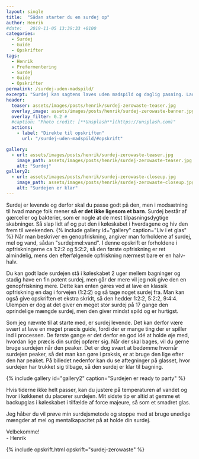 ```yaml
---
layout: single
title:  "Sådan starter du en surdej op"
author: Henrik
#date:   2019-11-05 13:39:33 +0100
categories:  
  - Surdej 
  - Guide
  - Opskrifter
tags: 
  - Henrik
  - Prefermentering
  - Surdej 
  - Guide
  - Opskrifter
permalink: /surdej-uden-madspild/
excerpt: "Surdej kan sagtens laves uden madspild og daglig pasning. Lad surdejen ligge i køleskabet i hverdagen og hiv den frem fredag eller lørdag til weekendens bagning"
header:
  teaser: assets/images/posts/henrik/surdej-zerowaste-teaser.jpg
  overlay_image: assets/images/posts/henrik/surdej-zerowaste-banner.jpg
  overlay_filter: 0.2 # 
  #caption: "Photo credit: [**Unsplash**](https://unsplash.com)"
  actions:
    - label: "Direkte til opskriften"
      url: "/surdej-uden-madspild/#opskrift"

gallery:
  - url: assets/images/posts/henrik/surdej-zerowaste-teaser.jpg
    image_path: assets/images/posts/henrik/surdej-zerowaste-teaser.jpg
    alt: "Surdej"
gallery2:
  - url: assets/images/posts/henrik/surdej-zerowaste-closeup.jpg
    image_path: assets/images/posts/henrik/surdej-zerowaste-closeup.jpg
    alt: "Surdejen er klar"
---
```

Surdej er levende og derfor skal du passe godt på den, men i modsætning til hvad mange folk mener **så er det ikke ligesom et barn**. Surdej består af gærceller og bakterier, som er nogle at de mest tilpasningsdygtige skabninger. Så slap lidt af og put den i køleskabet i hverdagene og hiv den frem til weekenden. 
{% include gallery id="gallery"  caption="Liv i et glas" %}
Når man beskriver en genopfriskning, angiver man forholdene af surdej, mel og vand, sådan "surdej:mel:vand". I denne opskrift er forholdene i opfriskningerne ca 1:2:2 og 5:2:2, så den første opfriskning er ret almindelig, mens den efterfølgende opfriskning nærmest bare er en halv-halv.

Du kan godt lade surdejen stå i køleskabet 2 uger mellem bagninger og stadig have en fin potent surdej, men går der mere vil jeg nok give den en genopfriskning mere. Dette kan enten gøres ved at lave en klassik opfriskning en dag i forvejen (1:2:2) og så tage noget surdej fra. Man kan også give opskriften et ekstra skridt, så den hedder 1:2:2, 5:2:2, 9:4:4. Ulempen er dog at det giver en meget stor surdej på 17 gange den oprindelige mængde surdej, men den giver mindst spild og er hurtigst.

Som jeg nævnte til at starte med, er surdej levende. Det kan derfor være svært at lave en meget præcis guide, fordi der er mange ting der er spiller ind i processen. De første gange er det derfor en god idé at holde øje med, hvordan lige præcis din surdej opfører sig. Når der skal bages, vil du gerne bruge surdejen når den peaker. Det er dog svært at bedømme hvornår surdejen peaker, så det man kan gøre i praksis, er at bruge den lige efter den har peaket. På billedet nedenfor kan du se aftegninger på glasset, hvor surdejen har trukket sig tilbage, så den surdej er klar til bagning. 

{% include gallery id="gallery2"  caption="Surdejen er ready to party" %}

Hvis tiderne ikke helt passer, kan du justere på temperaturen af vandet og hvor i køkkenet du placerer surdejen. 
Mit sidste tip er altid at gemme et backupglas i køleskabet i tilfælde af force majeure, så som et smadret glas.

Jeg håber du vil prøve min surdejsmetode og stoppe med at bruge unødige mængder af mel og mentalkapacitet på at holde din surdej.

Velbekomme!  
\- Henrik 

{% include opskrift.html opskrift="surdej-zerowaste" %}